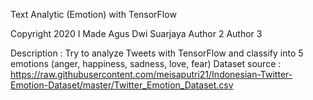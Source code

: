 Text Analytic (Emotion) with TensorFlow
 
Copyright 2020  I Made Agus Dwi Suarjaya
				Author 2
				Author 3

Description     : Try to analyze Tweets with TensorFlow and classify into 5 emotions (anger, happiness, sadness, love, fear)
Dataset source  : https://raw.githubusercontent.com/meisaputri21/Indonesian-Twitter-Emotion-Dataset/master/Twitter_Emotion_Dataset.csv